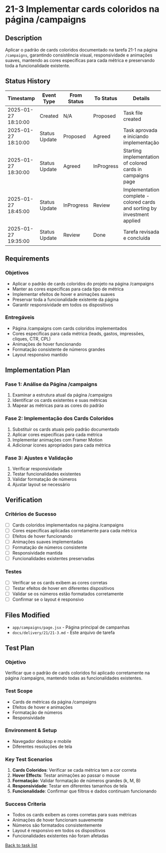 # 21-3 Implementar cards coloridos na página /campaigns

## Description

Aplicar o padrão de cards coloridos documentado na tarefa 21-1 na página `/campaigns`, garantindo consistência visual, responsividade e animações suaves, mantendo as cores específicas para cada métrica e preservando toda a funcionalidade existente.

## Status History

| Timestamp | Event Type | From Status | To Status | Details | User |
|-----------|------------|-------------|-----------|---------|------|
| 2025-01-27 18:10:00 | Created | N/A | Proposed | Task file created | AI Agent |
| 2025-01-27 18:10:00 | Status Update | Proposed | Agreed | Task aprovada e iniciando implementação | AI Agent |
| 2025-01-27 18:30:00 | Status Update | Agreed | InProgress | Starting implementation of colored cards in campaigns page | AI Agent |
| 2025-01-27 18:45:00 | Status Update | InProgress | Review | Implementation complete - colored cards and sorting by investment applied | AI Agent |
| 2025-01-27 19:35:00 | Status Update | Review | Done | Tarefa revisada e concluída | AI Agent |

## Requirements

### Objetivos
- Aplicar o padrão de cards coloridos do projeto na página /campaigns
- Manter as cores específicas para cada tipo de métrica
- Implementar efeitos de hover e animações suaves
- Preservar toda a funcionalidade existente da página
- Garantir responsividade em todos os dispositivos

### Entregáveis
- Página /campaigns com cards coloridos implementados
- Cores específicas para cada métrica (leads, gastos, impressões, cliques, CTR, CPL)
- Animações de hover funcionando
- Formatação consistente de números grandes
- Layout responsivo mantido

## Implementation Plan

### Fase 1: Análise da Página /campaigns
1. Examinar a estrutura atual da página /campaigns
2. Identificar os cards existentes e suas métricas
3. Mapear as métricas para as cores do padrão

### Fase 2: Implementação dos Cards Coloridos
1. Substituir os cards atuais pelo padrão documentado
2. Aplicar cores específicas para cada métrica
3. Implementar animações com Framer Motion
4. Adicionar ícones apropriados para cada métrica

### Fase 3: Ajustes e Validação
1. Verificar responsividade
2. Testar funcionalidades existentes
3. Validar formatação de números
4. Ajustar layout se necessário

## Verification

### Critérios de Sucesso
- [ ] Cards coloridos implementados na página /campaigns
- [ ] Cores específicas aplicadas corretamente para cada métrica
- [ ] Efeitos de hover funcionando
- [ ] Animações suaves implementadas
- [ ] Formatação de números consistente
- [ ] Responsividade mantida
- [ ] Funcionalidades existentes preservadas

### Testes
- [ ] Verificar se os cards exibem as cores corretas
- [ ] Testar efeitos de hover em diferentes dispositivos
- [ ] Validar se os números estão formatados corretamente
- [ ] Confirmar se o layout é responsivo

## Files Modified

- `app/campaigns/page.jsx` - Página principal de campanhas
- `docs/delivery/21/21-3.md` - Este arquivo de tarefa

## Test Plan

### Objetivo
Verificar que o padrão de cards coloridos foi aplicado corretamente na página /campaigns, mantendo todas as funcionalidades existentes.

### Test Scope
- Cards de métricas da página /campaigns
- Efeitos de hover e animações
- Formatação de números
- Responsividade

### Environment & Setup
- Navegador desktop e mobile
- Diferentes resoluções de tela

### Key Test Scenarios
1. **Cards Coloridos**: Verificar se cada métrica tem a cor correta
2. **Hover Effects**: Testar animações ao passar o mouse
3. **Formatação**: Validar formatação de números grandes (k, M, B)
4. **Responsividade**: Testar em diferentes tamanhos de tela
5. **Funcionalidade**: Confirmar que filtros e dados continuam funcionando

### Success Criteria
- Todos os cards exibem as cores corretas para suas métricas
- Animações de hover funcionam suavemente
- Números são formatados consistentemente
- Layout é responsivo em todos os dispositivos
- Funcionalidades existentes não foram afetadas

[Back to task list](../tasks.md) 